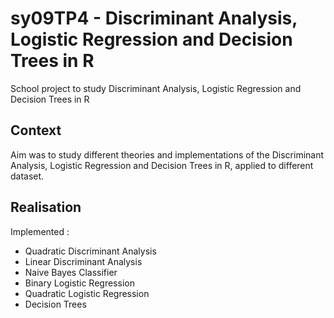 # sy09TP4 - Discriminant Analysis, Logistic Regression and Decision Trees in R

School project to study Discriminant Analysis, Logistic Regression and Decision Trees in R

## Context

Aim was to study different theories and implementations of the Discriminant Analysis, Logistic Regression and Decision Trees in R, applied to different dataset.

## Realisation

Implemented : 
* Quadratic Discriminant Analysis
* Linear Discriminant Analysis
* Naive Bayes Classifier
* Binary Logistic Regression
* Quadratic Logistic Regression
* Decision Trees

